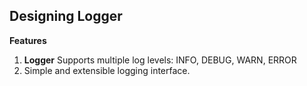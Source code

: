 ## Designing Logger
**Features**

1. **Logger** Supports multiple log levels: INFO, DEBUG, WARN, ERROR
2. Simple and extensible logging interface.
